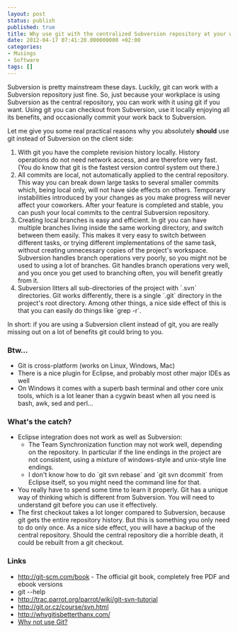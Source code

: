```yaml
---
layout: post
status: publish
published: true
title: Why use git with the centralized Subversion repository at your workplace
date: 2012-04-17 07:41:20.000000000 +02:00
categories:
- Musings
- Software
tags: []
---
```

Subversion is pretty mainstream these days. Luckily, git can work with a Subversion repository just fine. So, just because your workplace is using Subversion as the central repository, you can work with it using git if you want. Using git you can checkout from Subversion, use it locally enjoying all its benefits, and occasionally commit your work back to Subversion.

Let me give you some real practical reasons why you absolutely <strong>should</strong> use git instead of Subversion on the client side:
<ol>
	<li>With git you have the complete revision history locally. History operations do not need network access, and are therefore very fast. (You do know that git is the fastest version control system out there.)</li>
	<li>All commits are local, not automatically applied to the central repository. This way you can break down large tasks to several smaller commits which, being local only, will not have side effects on others. Temporary instabilities introduced by your changes as you make progress will never affect your coworkers. After your feature is completed and stable, you can push your local commits to the central Subversion repository.</li>
	<li>Creating local branches is easy and efficient. In git you can have multiple branches living inside the same working directory, and switch between them easily. This makes it very easy to switch between different tasks, or trying different implementations of the same task, without creating unnecessary copies of the project's workspace. Subversion handles branch operations very poorly, so you might not be used to using a lot of branches. Git handles branch operations very well, and you once you get used to branching often, you will benefit greatly from it.</li>
	<li>Subversion litters all sub-directories of the project with `.svn` directories. Git works differently, there is a single `.git` directory in the project's root directory. Among other things, a nice side effect of this is that you can easily do things like `grep -r`.</li>
</ol>
In short: if you are using a Subversion client instead of git, you are really missing out on a lot of benefits git could bring to you.

### Btw...

<ul>
	<li>Git is cross-platform (works on Linux, Windows, Mac)</li>
	<li>There is a nice plugin for Eclipse, and probably most other major IDEs as well</li>
	<li>On Windows it comes with a superb bash terminal and other core unix tools, which is a lot leaner than a cygwin beast when all you need is bash, awk, sed and perl...</li>
</ul>

### What's the catch?

<ul>
	<li>Eclipse integration does not work as well as Subversion:
<ul>
	<li>The Team Synchronization function may not work well, depending on the repository. In particular if the line endings in the project are not consistent, using a mixture of windows-style and unix-style line endings.</li>
	<li>I don't know how to do `git svn rebase` and `git svn dcommit` from Eclipse itself, so you might need the command line for that.</li>
</ul>
</li>
	<li>You really have to spend some time to learn it properly. Git has a unique way of thinking which is different from Subversion. You will need to understand git before you can use it effectively.</li>
	<li>The first checkout takes a lot longer compared to Subversion, because git gets the entire repository history. But this is something you only need to do only once. As a nice side effect, you will have a backup of the central repository. Should the central repository die a horrible death, it could be rebuilt from a git checkout.</li>
</ul>

### Links

<ul>
	<li><a href="http://git-scm.com/book">http://git-scm.com/book</a> - The official git book, completely free PDF and ebook versions</li>
	<li>git --help</li>
	<li><a href="http://trac.parrot.org/parrot/wiki/git-svn-tutorial">http://trac.parrot.org/parrot/wiki/git-svn-tutorial</a></li>
	<li><a href="http://git.or.cz/course/svn.html">http://git.or.cz/course/svn.html</a></li>
	<li><a href="http://whygitisbetterthanx.com/">http://whygitisbetterthanx.com/</a></li>
	<li><a href="http://techsoftcomputing.com/faq/2262831.html">Why not use Git?</a></li>
</ul>
